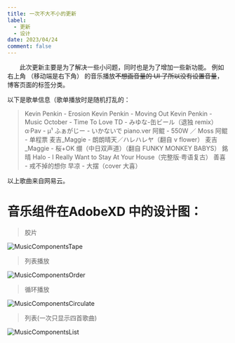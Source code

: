```yaml
---
title: 一次不大不小的更新
label:
  - 更新
  - 设计
date: 2023/04/24
comment: false
---
```


&emsp;&emsp;此次更新主要是为了解决一些小问题，同时也是为了增加一些新功能。
例如右上角 （移动端是右下角） 的音乐播放~~不想画音量的 UI 了所以没有设置音量~~，博客页面的标签分类。

以下是歌单信息（歌单播放时是随机打乱的：

> Kevin Penkin - Erosion
> Kevin Penkin - Moving Out
> Kevin Penkin - Music
> October - Time To Love
> TD - みゆな-缶ビール（退独 remix）
> α·Pav - μ¹
> ふぁがじー - いかないで piano.ver
> 阿鲲 - 550W ／ Moss
> 阿鲲 - 单程票
> 麦吉\_Maggie - 朗朗晴天／ハレハレヤ（翻自 v flower）
> 麦吉\_Maggie - 桜+OK 绷（中日双声道）（翻自 FUNKY MONKEY BABYS）
> 銘晴 Halo - I Really Want to Stay At Your House（完整版·粤语复古）
> 善喜 - 戒不掉的想你
> 早凉 - 大摆（cover 大喜）

以上歌曲来自网易云。

# 音乐组件在AdobeXD 中的设计图：

> 胶片

![MusicComponentsTape](../../../assets/content/MusicDisc.png)

> 列表播放

![MusicComponentsOrder](../../../assets/content/MusicComponentsOrder.png)

> 循环播放

![MusicComponentsCirculate](../../../assets/content/MusicComponentsCirculate.png)

> 列表(一次只显示四首歌曲)

![MusicComponentsList](../../../assets/content/MusicComponentsList.png)
